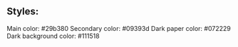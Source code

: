 ## Styles:

Main color: #29b380
Secondary color: #09393d
Dark paper color: #072229
Dark background color: #111518